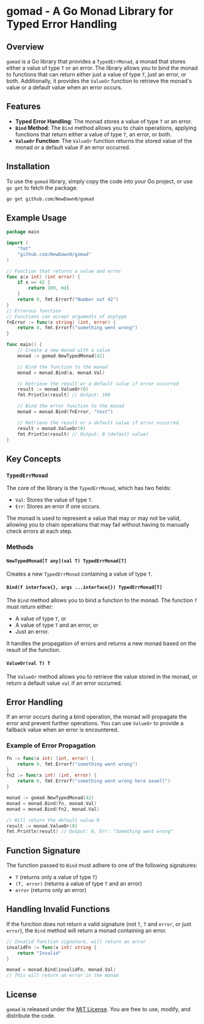 # gomad - A Go Monad Library for Typed Error Handling

## Overview

`gomad` is a Go library that provides a `TypedErrMonad`, a monad that stores either a value of type `T` or an error. The library allows you to bind the monad to functions that can return either just a value of type `T`, just an error, or both. Additionally, it provides the `ValueOr` function to retrieve the monad's value or a default value when an error occurs.

## Features

- **Typed Error Handling**: The monad stores a value of type `T` or an error.
- **`Bind` Method**: The `Bind` method allows you to chain operations, applying functions that return either a value of type `T`, an error, or both.
- **`ValueOr` Function**: The `ValueOr` function returns the stored value of the monad or a default value if an error occurred.

## Installation

To use the `gomad` library, simply copy the code into your Go project, or use `go get` to fetch the package.

```bash
go get github.com/NewDawn0/gomad
```

## Example Usage

```go
package main

import (
	"fmt"
	"github.com/NewDawn0/gomad"
)

// Function that returns a value and error
func a(x int) (int error) {
    if x == 42 {
        return 100, nil
    }
    return 0, fmt.Errorf("Number not 42")
}
// Errorous function
// Functions can accept arguments of anytype
fnError := func(x string) (int, error) {
    return 0, fmt.Errorf("something went wrong")
}

func main() {
	// Create a new monad with a value
	monad := gomad.NewTypedMonad(42)

	// Bind the function to the monad
	monad = monad.Bind(a, monad.Val)

	// Retrieve the result or a default value if error occurred
	result := monad.ValueOr(0)
	fmt.Println(result) // Output: 100

	// Bind the error function to the monad
	monad = monad.Bind(fnError, "test")

	// Retrieve the result or a default value if error occurred
	result = monad.ValueOr(0)
	fmt.Println(result) // Output: 0 (default value)
}
```

## Key Concepts

### `TypedErrMonad`

The core of the library is the `TypedErrMonad`, which has two fields:

- `Val`: Stores the value of type `T`.
- `Err`: Stores an error if one occurs.

The monad is used to represent a value that may or may not be valid, allowing you to chain operations that may fail without having to manually check errors at each step.

### Methods

#### `NewTypedMonad[T any](val T) TypedErrMonad[T]`

Creates a new `TypedErrMonad` containing a value of type `T`.

#### `Bind(f interface{}, args ...interface{}) TypedErrMonad[T]`

The `Bind` method allows you to bind a function to the monad. The function `f` must return either:

- A value of type `T`, or
- A value of type `T` and an error, or
- Just an error.

It handles the propagation of errors and returns a new monad based on the result of the function.

#### `ValueOr(val T) T`

The `ValueOr` method allows you to retrieve the value stored in the monad, or return a default value `val` if an error occurred.

## Error Handling

If an error occurs during a bind operation, the monad will propagate the error and prevent further operations. You can use `ValueOr` to provide a fallback value when an error is encountered.

### Example of Error Propagation

```go
fn := func(x int) (int, error) {
	return 0, fmt.Errorf("something went wrong")
}
fn2 := func(x int) (int, error) {
	return 0, fmt.Errorf("something went wrong here aswell")
}

monad := gomad.NewTypedMonad(42)
monad = monad.Bind(fn, monad.Val)
monad = monad.Bind(fn2, monad.Val)

// Will return the default value 0
result := monad.ValueOr(0)
fmt.Println(result) // Output: 0, Err: "Something went wrong"
```

## Function Signature

The function passed to `Bind` must adhere to one of the following signatures:

- `T` (returns only a value of type `T`)
- `(T, error)` (returns a value of type `T` and an error)
- `error` (returns only an error)

## Handling Invalid Functions

If the function does not return a valid signature (not `T`, `T` and `error`, or just `error`), the `Bind` method will return a monad containing an error.

```go
// Invalid function signature, will return an error
invalidFn := func(x int) string {
	return "Invalid"
}

monad = monad.Bind(invalidFn, monad.Val)
// This will return an error in the monad
```

## License

`gomad` is released under the [MIT License](https://opensource.org/licenses/MIT). You are free to use, modify, and distribute the code.
